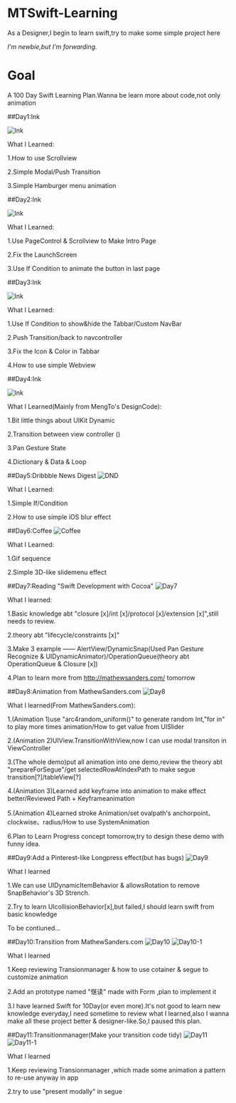 # MTSwift-Learning

As a Designer,I begin to learn swift,try to make some simple project here

_I'm newbie,but I'm forwarding._

# Goal

A 100 Day Swift Learning Plan.Wanna be learn more about code,not only animation

##Day1:Ink

![Ink](https://github.com/MartinRGB/MTSwift-Learning/blob/master/1.Design%2BCode/1.ink/ink.gif?raw=true)

What I Learned:

1.How to use Scrollview

2.Simple Modal/Push Transition

3.Simple Hamburger menu animation

##Day2:Ink

![Ink](https://github.com/MartinRGB/MTSwift-Learning/blob/master/1.Design%2BCode/1.ink/ink3.gif?raw=true)

What I Learned:

1.Use PageControl & Scrollview to Make Intro Page

2.Fix the LaunchScreen

3.Use If Condition to animate the button in last page

##Day3:Ink

![Ink](https://github.com/MartinRGB/MTSwift-Learning/blob/master/1.Design%2BCode/1.ink/ink4.gif?raw=true)

What I Learned:

1.Use If Condition to show&hide the Tabbar/Custom NavBar

2.Push Transition/back to navcontroller

3.Fix the Icon & Color in Tabbar

4.How to use simple Webview

##Day4:Ink

![Ink](https://github.com/MartinRGB/MTSwift-Learning/blob/master/1.Design%2BCode/1.ink/ink2.gif?raw=true)

What I Learned(Mainly from MengTo's DesignCode):

1.Bit little things about UIKit Dynamic 

2.Transition between view controller ()

3.Pan Gesture State

4.Dictionary & Data & Loop

##Day5:Dribbble News Digest
![DND](https://github.com/MartinRGB/MTSwift-Learning/blob/master/2.Portfolio/2.Portfolio.gif?raw=true)

What I Learned:

1.Simple If/Condition

2.How to use simple iOS blur effect

##Day6:Coffee
![Coffee](https://github.com/MartinRGB/MTSwift-Learning/blob/master/3.Coffee/3.Coffee.gif?raw=true)

What I Learned:

1.Gif sequence

2.Simple 3D-like slidemenu effect

##Day7:Reading "Swift Development with Cocoa"
![Day7](https://github.com/MartinRGB/MTSwift-Learning/blob/master/4.Swift%20Development%20with%20Cocoa/Part%201/parti.gif?raw=true
)

What I learned:

1.Basic knowledge abt "closure [x]/int [x]/protocol [x]/extension [x]",still needs to review.

2.theory abt "lifecycle/constraints [x]"

3.Make 3 example —— AlertView/DynamicSnap(Used Pan Gesture Recognize & UIDynamicAnimator)/OperationQueue(theory abt OperationQueue & Closure [x])

4.Plan to learn more from http://mathewsanders.com/ tomorrow

##Day8:Animation from MathewSanders.com
![Day8](https://github.com/MartinRGB/MTSwift-Learning/blob/master/5.MathewSanders.com/part1.gif?raw=true
)

What I learned(From MathewSanders.com):

1.(Animation 1)use "arc4random_uniform()" to generate random Int,"for in" to play more times animation/How to get value from UISlider

2.(Animation 2)UIView.TransitionWithView,now I can use modal transiton in ViewController

3.(The whole demo)put all animation into one demo,review the theory abt "prepareForSegue"/get selectedRowAtIndexPath to make segue transition[?]/tableView[?]

4.(Animation 3)Learned add keyframe into animation to make effect better/Reviewed Path + Keyframeanimation

5.(Animation 4)Learned stroke Animation/set ovalpath's anchorpoint、clockwise、radius/How to use SystemAnimation

6.Plan to Learn Progress concept tomorrow,try to design these demo with funny idea.

##Day9:Add a Pinterest-like Longpress effect(but has bugs)
![Day9](https://github.com/MartinRGB/MTSwift-Learning/blob/master/4.Swift%20Development%20with%20Cocoa/Part%201/DynamicSnap/DynamicSnap.gif?raw=true
)

What I learned

1.We can use UIDynamicItemBehavior & allowsRotation to remove SnapBehavior's 3D Strench.

2.Try to learn UIcollisionBehavior[x],but failed,I should learn swift from basic knowledge

To be contiuned...

##Day10:Transition from MathewSanders.com 
![Day10](https://github.com/MartinRGB/MTSwift-Learning/blob/master/5.MathewSanders.com/transition1.gif?raw=true)
![Day10-1](https://github.com/MartinRGB/MTSwift-Learning/blob/master/6.Read(WIP)/0.gif?raw=true)

What I learned

1.Keep reviewing Transionmanager & how to use cotainer & segue to customize animation

2.Add an prototype named "惬读" made with Form ,plan to implement it

3.I have learned Swift for 10Day(or even more).It's not good to learn new knowledge everyday,I need sometime to review what I learned,also I wanna make all these project better & designer-like.So,I paused this plan.

##Day11:Transitionmanager(Make your transition code tidy) 
![Day11](https://github.com/MartinRGB/MTSwift-Learning/blob/master/5.MathewSanders.com/t2m1m2.gif?raw=true)
![Day11-1](https://github.com/MartinRGB/MTSwift-Learning/blob/master/5.MathewSanders.com/t2m3.gif?raw=true)

What I learned

1.Keep reviewing Transionmanager ,which made some animation a pattern to re-use anyway in app

2.try to use "present modally" in segue
